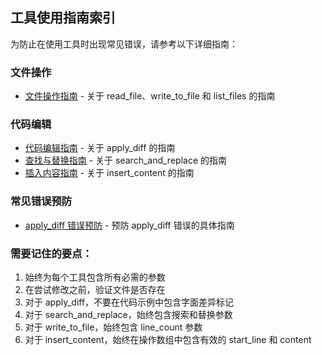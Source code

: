 ## 工具使用指南索引

为防止在使用工具时出现常见错误，请参考以下详细指南：

### 文件操作
- [文件操作指南](.roo/rules-code/file_operations.md) - 关于 read_file、write_to_file 和 list_files 的指南

### 代码编辑
- [代码编辑指南](.roo/rules-code/code_editing.md) - 关于 apply_diff 的指南
- [查找与替换指南](.roo/rules-code/search_replace.md) - 关于 search_and_replace 的指南
- [插入内容指南](.roo/rules-code/insert_content.md) - 关于 insert_content 的指南

### 常见错误预防

- [apply_diff 错误预防](.roo/rules-code/apply_diff_guidelines.md) - 预防 apply_diff 错误的具体指南

### 需要记住的要点：

1. 始终为每个工具包含所有必需的参数
2. 在尝试修改之前，验证文件是否存在
3. 对于 apply_diff，不要在代码示例中包含字面差异标记
4. 对于 search_and_replace，始终包含搜索和替换参数
5. 对于 write_to_file，始终包含 line_count 参数
6. 对于 insert_content，始终在操作数组中包含有效的 start_line 和 content